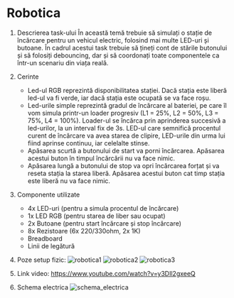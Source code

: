 # Robotica

1. Descrierea task-ului
   În această temă trebuie să simulați o stație de încărcare pentru un vehicul electric, folosind mai multe LED-uri și butoane. În cadrul acestui task trebuie să țineți cont de stările butonului și să folosiți debouncing, dar și să coordonați toate componentele ca într-un scenariu din viața reală.

2. Cerinte
   - Led-ul RGB reprezintă disponibilitatea stației. Dacă stația este liberă led-ul va fi verde, iar dacă stația este ocupată se va face roșu.
   - Led-urile simple reprezintă gradul de încărcare al bateriei, pe care îl vom simula printr-un loader progresiv (L1 = 25%, L2 = 50%, L3 = 75%, L4 = 100%). Loader-ul se încărca prin aprinderea succesivă a led-urilor, la un interval fix de 3s. LED-ul care semnifică procentul curent de încărcare va avea starea de clipire, LED-urile din urma lui fiind aprinse continuu, iar celelalte stinse.
   - Apăsarea scurtă a butonului de start va porni încărcarea. Apăsarea acestui buton în timpul încărcării nu va face nimic.
   - Apăsarea lungă a butonului de stop va opri încărcarea forțat și va reseta stația la starea liberă. Apăsarea acestui buton cat timp stația este liberă nu va face nimic.

3. Componente utilizate
   - 4x LED-uri (pentru a simula procentul de încărcare)
   - 1x LED RGB (pentru starea de liber sau ocupat)
   - 2x Butoane (pentru start încărcare și stop încărcare)
   - 8x Rezistoare (6x 220/330ohm, 2x 1K)
   - Breadboard
   - Linii de legătură

4. Poze setup fizic:
   ![robotica1](https://github.com/user-attachments/assets/47fb9f70-f76d-4f4a-bb91-fc5412f252e4)
   ![robotica2](https://github.com/user-attachments/assets/2c787e49-e73b-4c7e-8a49-5a85cf96d6a4)
   ![robotica3](https://github.com/user-attachments/assets/832286c3-546f-4c7e-bac3-e4f658751590)

5. Link video: https://www.youtube.com/watch?v=y3DIl2gxeeQ

6. Schema electrica
   ![schema_electrica](https://github.com/user-attachments/assets/cd428146-2c3c-4af3-99c8-3f750e718c9b)

   
